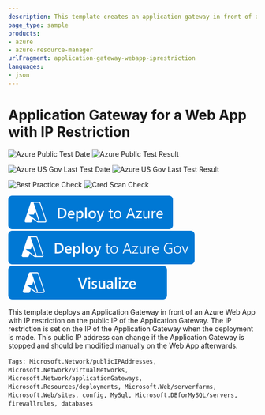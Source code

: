 ```yaml
---
description: This template creates an application gateway in front of an Azure Web App with IP restriction enabled on the Web App.
page_type: sample
products:
- azure
- azure-resource-manager
urlFragment: application-gateway-webapp-iprestriction
languages:
- json
---
```

# Application Gateway for a Web App with IP Restriction

![Azure Public Test Date](https://azurequickstartsservice.blob.core.windows.net/badges/quickstarts/microsoft.network/application-gateway-webapp-iprestriction/PublicLastTestDate.svg)
![Azure Public Test Result](https://azurequickstartsservice.blob.core.windows.net/badges/quickstarts/microsoft.network/application-gateway-webapp-iprestriction/PublicDeployment.svg)

![Azure US Gov Last Test Date](https://azurequickstartsservice.blob.core.windows.net/badges/quickstarts/microsoft.network/application-gateway-webapp-iprestriction/FairfaxLastTestDate.svg)
![Azure US Gov Last Test Result](https://azurequickstartsservice.blob.core.windows.net/badges/quickstarts/microsoft.network/application-gateway-webapp-iprestriction/FairfaxDeployment.svg)

![Best Practice Check](https://azurequickstartsservice.blob.core.windows.net/badges/quickstarts/microsoft.network/application-gateway-webapp-iprestriction/BestPracticeResult.svg)
![Cred Scan Check](https://azurequickstartsservice.blob.core.windows.net/badges/quickstarts/microsoft.network/application-gateway-webapp-iprestriction/CredScanResult.svg)

[![Deploy To Azure](https://raw.githubusercontent.com/Azure/azure-quickstart-templates/master/1-CONTRIBUTION-GUIDE/images/deploytoazure.svg?sanitize=true)](https://portal.azure.com/#create/Microsoft.Template/uri/https%3A%2F%2Fraw.githubusercontent.com%2FAzure%2Fazure-quickstart-templates%2Fmaster%2Fquickstarts%2Fmicrosoft.network%2Fapplication-gateway-webapp-iprestriction%2Fazuredeploy.json)
[![Deploy To Azure US Gov](https://raw.githubusercontent.com/Azure/azure-quickstart-templates/master/1-CONTRIBUTION-GUIDE/images/deploytoazuregov.svg?sanitize=true)](https://portal.azure.us/#create/Microsoft.Template/uri/https%3A%2F%2Fraw.githubusercontent.com%2FAzure%2Fazure-quickstart-templates%2Fmaster%2Fquickstarts%2Fmicrosoft.network%2Fapplication-gateway-webapp-iprestriction%2Fazuredeploy.json)
[![Visualize](https://raw.githubusercontent.com/Azure/azure-quickstart-templates/master/1-CONTRIBUTION-GUIDE/images/visualizebutton.svg?sanitize=true)](http://armviz.io/#/?load=https%3A%2F%2Fraw.githubusercontent.com%2FAzure%2Fazure-quickstart-templates%2Fmaster%2Fquickstarts%2Fmicrosoft.network%2Fapplication-gateway-webapp-iprestriction%2Fazuredeploy.json)

This template deploys an Application Gateway in front of an Azure Web App with IP restriction on the public IP of the Application Gateway. The IP restriction is set on the IP of the Application Gateway when the deployment is made. This public IP address can change if the Application Gateway is stopped and should be modified manually on the Web App afterwards.

`Tags: Microsoft.Network/publicIPAddresses, Microsoft.Network/virtualNetworks, Microsoft.Network/applicationGateways, Microsoft.Resources/deployments, Microsoft.Web/serverfarms, Microsoft.Web/sites, config, MySql, Microsoft.DBforMySQL/servers, firewallrules, databases`
